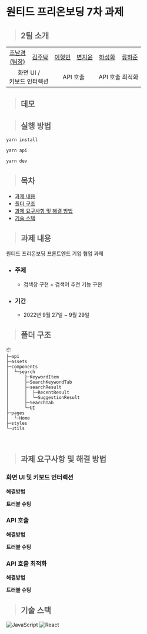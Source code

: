 # 원티드 프리온보딩 7차 과제

> ## 2팀 소개

<table>
  <tr>
    <td height="50px" align="center"><a href="https://github.com/nknkcho">조남경<br>(팀장)</a></td>
    <td height="50px" align="center"><a href="https://github.com/Taak-e">김주탁</a></td>
    <td height="50px" align="center"><a href="https://github.com/
hyoungqu23">이형민</a></td>
    <td height="50px" align="center"><a href="https://github.com/
wldbszpflrxj">변지윤</a></td>
    <td height="50px" align="center"><a href="https://github.com/hasunghwa">하성화</a></td>
    <td height="50px" align="center"><a href="https://github.com/HaJunRyu">류하준</a></td>
  </tr>
  <tr>
    <td align="center" colspan="2">화면 UI / 
    <br/>키보드 인터렉션</td>
    <td align="center" colspan="2">API 호출</td>
    <td align="center" colspan="2">API 호출 최적화</td>
  </tr>
</table>

> ## 데모

> ## 실행 방법

```sh
yarn install

yarn api

yarn dev
```

> ## 목차

- [과제 내용](#과제-내용)
- [폴더 구조](#폴더-구조)
- [과제 요구사항 및 해결 방법](#과제-요구사항-및-해결-방법)
- [기술 스택](#기술-스택)

> ## 과제 내용

원티드 프리온보딩 프론트엔드 기업 협업 과제

- ### 주제

  - 검색창 구현 + 검색어 추천 기능 구현

- ### 기간
  - 2022년 9월 27일 ~ 9월 29일

> ## 폴더 구조

```
📦
├─api
├─assets
├─components
│  └─search
│      ├─KeywordItem
│      ├─SearchKeywordTab
│      ├─searchResult
│      │  ├─RecentResult
│      │  └─SuggestionResult
│      ├─SearchTab
│      └─UI
├─pages
│  └─Home
├─styles
└─utils

```

<br/>

> ## 과제 요구사항 및 해결 방법

### 화면 UI 및 키보드 인터렉션

**해결방법**

**트러블 슈팅**

### API 호출

**해결방법**

**트러블 슈팅**

### API 호출 최적화

**해결방법**

**트러블 슈팅**

> ## 기술 스택

![JavaScript](https://img.shields.io/badge/JavaScript-F7DF1E?style=for-the-badge&logo=javascript&logoColor=black)
![React](https://img.shields.io/badge/React-20232A?style=for-the-badge&logo=react&logoColor=61DAFB)
